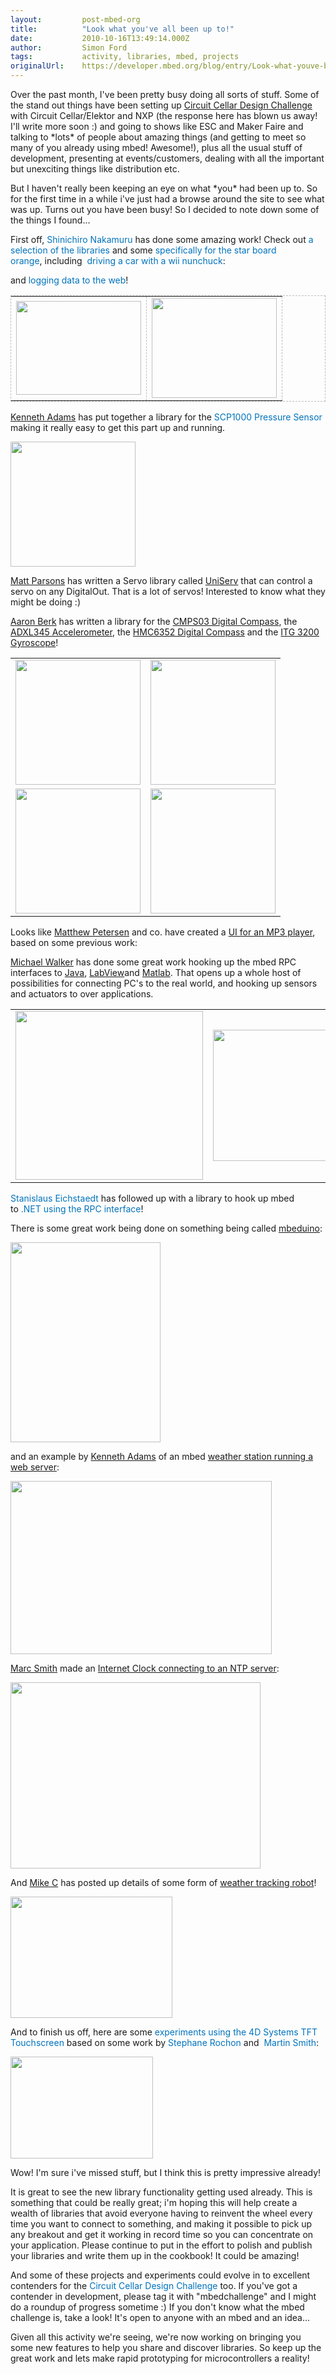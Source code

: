 ```yaml
---
layout:         post-mbed-org
title:          "Look what you've all been up to!"
date:           2010-10-16T13:49:14.000Z
author:         Simon Ford
tags:           activity, libraries, mbed, projects
originalUrl:    https://developer.mbed.org/blog/entry/Look-what-youve-been-up-to/
---
```


<p>Over the past month, I&apos;ve been pretty busy doing all sorts of stuff.
  Some of the stand out things have been setting up&#xA0;<a href="http://www.circuitcellar.com/nxpmbeddesignchallenge/">Circuit Cellar Design Challenge</a> with
  Circuit Cellar/Elektor and NXP (the response here has blown us away! I&apos;ll
  write more soon :) and going to shows like ESC and Maker Faire and talking
  to *lots* of people about amazing things (and getting to meet so many of
  you already using mbed! Awesome!), plus all the usual stuff of development,
  presenting at events/customers, dealing with all the important but unexciting
  things like distribution etc.</p>
<p>But I haven&apos;t really been keeping an eye on what *you* had been up
  to.&#xA0;So for the first time in a while i&apos;ve just had a browse around
  the site to see what was up. Turns out you have been busy! So I decided
  to note down some of the things I found...</p>
<p>First off,&#xA0;<a href="http://mbed.org/users/shintamainjp/" style="text-decoration: none; color: #0073bd !important;">Shinichiro Nakamuru</a> has
  done some amazing work! Check out&#xA0;<a href="http://mbed.org/users/shintamainjp/notebook/libraries_en/"
  style="text-decoration: none; color: #0073bd !important;">a selection of the libraries</a> and
  some&#xA0;<a href="http://mbed.org/users/shintamainjp/notebook/starboard_orange_examples_en/"
  style="text-decoration: none; color: #0073bd !important;">specifically for the star board orange</a>,&#xA0;including&#xA0;
  <a
  href="http://mbed.org/users/shintamainjp/notebook/starboard_example3_en/"
  style="text-decoration: none; color: #0073bd !important;">driving a car with a wii nunchuck</a>:</p>
<p>
  <object data="http://www.youtube.com/v/VNTF9-khWR8" height="350" type="application/x-shockwave-flash"
  width="425">
    <param name="data" value="http://www.youtube.com/v/VNTF9-khWR8">
    <param name="src" value="http://www.youtube.com/v/VNTF9-khWR8">
  </object>
</p>
<p>and&#xA0;<a href="http://mbed.org/users/shintamainjp/notebook/starboard_example1_en/"
  style="text-decoration: none; color: #0073bd !important;">logging data to the web</a>!</p>
<table
border="0" style="cursor: default; border: 1px dashed #bbbbbb;">
  <tbody>
    <tr>
      <td style="cursor: text; border: 0;">
        <img alt="" height="150" src="http://mbed.org/media/uploads/shintamainjp/_scaled_dsc02862.jpg"
        width="200">
      </td>
      <td style="cursor: text; border: 1px dashed #bbbbbb;">
        <img alt="" height="160" src="http://mbed.org/media/uploads/shintamainjp/sensordummy.png"
        width="200">
      </td>
    </tr>
  </tbody>
  </table>
  <p><a href="http://mbed.org/users/kadams6/">Kenneth Adams</a> has put together
    a library for the&#xA0;<a href="http://mbed.org/cookbook/SCP1000-Pressure-Sensor"
    style="text-decoration: none; color: #0073bd !important;">SCP1000 Pressure Sensor</a> making
    it really easy to get this part up and running.</p>
  <p>
    <img alt="" height="200" src="http://mbed.org/media/uploads/MichaelW/scp1000d01.jpg"
    width="200">
  </p>
  <p><a href="http://mbed.org/users/bloodline/">Matt Parsons</a> has written
    a Servo library called <a href="http://mbed.org/users/bloodline/libraries/UniServ/lg8b3u">UniServ</a> that
    can control a servo on any DigitalOut. That is a lot of servos! Interested
    to know what they might be doing :)</p>
  <p><a href="http://mbed.org/users/aberk/">Aaron Berk</a> has written a library
    for the <a href="http://mbed.org/cookbook/CMPS03-Digital-Compass">CMPS03 Digital Compass</a>,&#xA0;the
    <a
    href="http://mbed.org/cookbook/ADXL345-Accelerometer">ADXL345 Accelerometer</a>,&#xA0;the <a href="http://mbed.org/cookbook/HMC6352-Digital-Compass">HMC6352 Digital Compass</a> and
      the <a href="http://mbed.org/cookbook/ITG-3200-Gyroscope">ITG 3200 Gyroscope</a>!</p>
  <table
  border="0">
    <tbody>
      <tr>
        <td>
          <img alt="" height="200" src="http://mbed.org/media/uploads/aberk/cmps03.jpeg"
          width="200">
        </td>
        <td>
          <img alt="" height="200" src="http://mbed.org/media/uploads/aberk/adxl345.jpg"
          width="200">
        </td>
      </tr>
      <tr>
        <td>
          <img alt="" height="200" src="http://mbed.org/media/uploads/aberk/hmc6352.jpg"
          width="200">
        </td>
        <td>
          <img alt="" height="200" src="http://mbed.org/media/uploads/aberk/itg3200.jpg"
          width="200">
        </td>
      </tr>
    </tbody>
    </table>
    <p>Looks like&#xA0;<a href="http://mbed.org/users/mpetersen3/">Matthew Petersen</a> and
      co. have created a <a href="http://mbed.org/cookbook/MP3-Player">UI for an MP3 player</a>,
      based on some previous work:</p>
    <p>
      <object data="http://www.youtube.com/v/FmwP-UHrenk" height="350" type="application/x-shockwave-flash"
      width="425">
        <param name="data" value="http://www.youtube.com/v/FmwP-UHrenk">
        <param name="src" value="http://www.youtube.com/v/FmwP-UHrenk">
      </object>
    </p>
    <p><a href="http://mbed.org/users/MichaelW/">Michael Walker</a> has done some
      great work hooking up the mbed RPC interfaces to <a href="http://mbed.org/cookbook/Interfacing-with-Java">Java</a>,
      <a
      href="http://mbed.org/cookbook/Interfacing-with-LabVIEW">LabView</a>and <a href="http://mbed.org/cookbook/Interfacing-with-Matlab">Matlab</a>.
        That opens up a whole host of possibilities for connecting PC&apos;s to
        the real world, and hooking up sensors and actuators to over applications.</p>
    <table
    border="0">
      <tbody>
        <tr>
          <td>
            <img alt="" height="270" src="http://mbed.org/media/uploads/MichaelW/applet.jpg"
            width="300">
          </td>
          <td>
            <img alt="" height="210" src="http://mbed.org/media/uploads/MichaelW/ledserialsnippet.png"
            width="300">
          </td>
          <td>
            <img alt="" height="210" src="http://mbed.org/media/uploads/MichaelW/scan3.jpg"
            width="270">
          </td>
        </tr>
      </tbody>
      </table>
      <p><a href="http://mbed.org/users/Stanislaus/" style="text-decoration: none; color: #0073bd !important;">Stanislaus Eichstaedt</a> has
        followed up with a library to hook up mbed to&#xA0;<a href="http://mbed.org/cookbook/DotNET"
        style="text-decoration: none; color: #0073bd !important;">.NET using the RPC interface</a>!</p>
      <p>There is some great work being done on something being called <a href="http://mbed.org/users/okini3939/notebook/mbeduino/">mbeduino</a>:</p>
      <p>
        <img alt="" height="320" src="http://www.sugakoubou.com/docs/mbeduino_ledcube.jpg"
        width="240">
      </p>
      <p>and an&#xA0;example by&#xA0;<a href="http://mbed.org/users/kadams6/">Kenneth Adams</a> of
        an mbed&#xA0;<a href="http://mbed.org/users/kadams6/notebook/lab3/">weather station running a web server</a>:</p>
      <p>
        <img alt="" height="277" src="http://mbed.org/media/uploads/kadams6/urbanjungle3-cropped.png"
        width="418">
      </p>
      <p><a href="http://mbed.org/users/msmith87/notebook/internet-clock/">Marc Smith</a> made
        an <a href="http://mbed.org/users/msmith87/notebook/internet-clock/">Internet Clock connecting to an NTP server</a>:</p>
      <p>
        <img alt="" height="298" src="http://mbed.org/media/uploads/msmith87/_scaled_img_0441.jpg"
        width="400">
      </p>
      <p>And <a href="http://mbed.org/users/mikecato/">Mike C</a> has posted up details
        of some form of <a href="http://mbed.org/users/mikecato/notebook/atmospheric-weather-tracking-bot/">weather tracking robot</a>!</p>
      <p>
        <img alt="" height="194" src="http://mbed.org/media/uploads/mikecato/dscn2528.jpg"
        width="259">
      </p>
      <p>And to finish us off, here are some&#xA0;<a href="http://mbed.org/users/ms523/notebook/using-4d-systems-tft-touchscreen/"
        style="text-decoration: none; color: #0073bd !important;">experiments using the 4D Systems TFT Touchscreen</a> based
        on some work by&#xA0;<a href="http://mbed.org/users/Kerpower/" style="text-decoration: none; color: #0073bd !important;">Stephane Rochon</a> and&#xA0;
        <a
        href="http://mbed.org/users/ms523/" style="text-decoration: none; color: #0073bd !important;">Martin Smith</a>:</p>
      <p>
        <img alt="" height="163" src="http://mbed.org/media/uploads/ms523/dsc_0016.jpg"
        width="228">
      </p>
      <p>Wow! I&apos;m sure i&apos;ve missed stuff, but I think this is pretty
        impressive already!</p>
      <p>It is great to see the new library functionality getting used already.
        This is something that could be really great; i&apos;m hoping this will
        help create a wealth of libraries that avoid everyone having to reinvent
        the wheel every time you want to connect to something, and making it possible
        to pick up any breakout and get it working in record time so you can concentrate
        on your application. Please continue to put in the effort to polish and
        publish your libraries and write them up in the cookbook! It could be amazing!</p>
      <p>And some of these projects and experiments could evolve in to excellent
        contenders for the <a href="http://www.circuitcellar.com/nxpmbeddesignchallenge/"
        style="text-decoration: none; color: #0073bd !important;">Circuit Cellar Design Challenge</a> too.
        If you&apos;ve got a contender in development, please tag it with &quot;mbedchallenge&quot;
        and I might do a roundup of progress sometime :) If you don&apos;t know
        what the mbed challenge is, take a look! It&apos;s open to anyone with
        an mbed and an idea...</p>
      <p>
        <object data="http://www.youtube.com/v/eqAY7qUkYuk" height="350" type="application/x-shockwave-flash"
        width="425">
          <param name="data" value="http://www.youtube.com/v/eqAY7qUkYuk">
          <param name="src" value="http://www.youtube.com/v/eqAY7qUkYuk">
        </object>
      </p>
      <p>Given all this activity we&apos;re seeing, we&apos;re now working on bringing
        you some new features to help you share and discover libraries. So keep
        up the great work and lets make rapid prototyping for microcontrollers
        a reality!</p>
